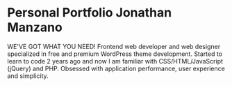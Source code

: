 # Personal Portfolio Jonathan Manzano
WE'VE GOT WHAT YOU NEED!
Frontend web developer and web designer specialized in free and premium WordPress theme development. Started to learn to code 2 years ago and now I am familiar with CSS/HTML/JavaScript (jQuery) and PHP. Obsessed with application performance, user experience and simplicity.

